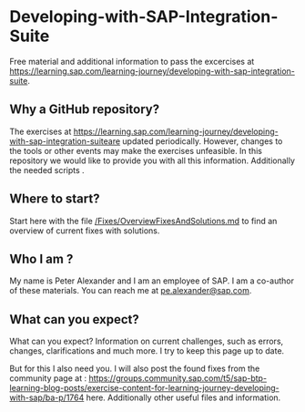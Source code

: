 # Developing-with-SAP-Integration-Suite
Free material and additional information to pass the excercises at https://learning.sap.com/learning-journey/developing-with-sap-integration-suite.

## Why a GitHub repository?
The exercises at https://learning.sap.com/learning-journey/developing-with-sap-integration-suiteare updated periodically. However, changes to the tools or other events may make the exercises unfeasible. 
In this repository we would like to provide you with all this information. Additionally the needed scripts . 

## Where to start?
Start here with the file [/Fixes/OverviewFixesAndSolutions.md](../Fixes/OverviewFixesAndSolutions.md) to find an overview of current fixes with solutions.


## Who I am ?
My name is Peter Alexander and I am an employee of SAP. I am a co-author of these materials. You can reach me at pe.alexander@sap.com. 

## What can you expect?
What can you expect?
Information on current challenges, such as errors, changes, clarifications and much more. I try to keep this page up to date.

But for this I also need you. I will also post the found fixes from the community page at : https://groups.community.sap.com/t5/sap-btp-learning-blog-posts/exercise-content-for-learning-journey-developing-with-sap/ba-p/1764 here. Additionally other useful files and information.